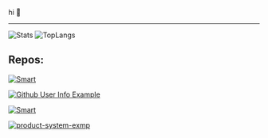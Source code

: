 hi 👋

<hr>

![Stats](https://github-readme-stats.vercel.app/api?username=healthpackTR&theme=dark&hide_title=true&show_icons=true)
![TopLangs](https://github-readme-stats.vercel.app/api/top-langs/?username=healthpackTR&hide_title=true&theme=dark)

## Repos:
[![Smart](https://github-readme-stats.vercel.app/api/pin/?username=healthpackTR&repo=Smart&theme=dark)](https://github.com/healthpackTR/Smart)

[![Github User Info Example](https://github-readme-stats.vercel.app/api/pin/?username=healthpackTR&repo=user-info-example&theme=dark)](https://github.com/healthpackTR/user-info-example)

[![Smart](https://github-readme-stats.vercel.app/api/pin/?username=healthpackTR&repo=yilbasi-sayac&theme=dark)](https://github.com/healthpackTR/yilbasi-sayac)
  
[![product-system-exmp](https://github-readme-stats.vercel.app/api/pin/?username=healthpackTR&repo=product-system-exmp&theme=dark)](https://github.com/healthpackTR/product-system-exmp)  
  
